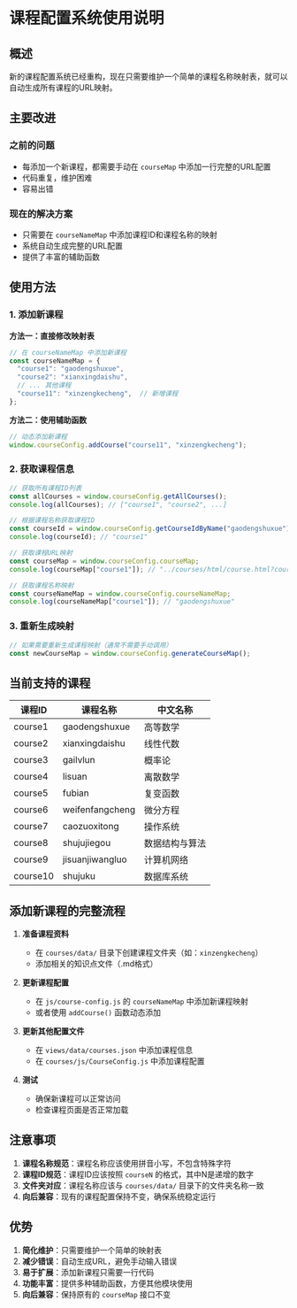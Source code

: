 # 课程配置系统使用说明

## 概述

新的课程配置系统已经重构，现在只需要维护一个简单的课程名称映射表，就可以自动生成所有课程的URL映射。

## 主要改进

### 之前的问题
- 每添加一个新课程，都需要手动在 `courseMap` 中添加一行完整的URL配置
- 代码重复，维护困难
- 容易出错

### 现在的解决方案
- 只需要在 `courseNameMap` 中添加课程ID和课程名称的映射
- 系统自动生成完整的URL配置
- 提供了丰富的辅助函数

## 使用方法

### 1. 添加新课程

**方法一：直接修改映射表**
```javascript
// 在 courseNameMap 中添加新课程
const courseNameMap = {
  "course1": "gaodengshuxue",
  "course2": "xianxingdaishu",
  // ... 其他课程
  "course11": "xinzengkecheng",  // 新增课程
};
```

**方法二：使用辅助函数**
```javascript
// 动态添加新课程
window.courseConfig.addCourse("course11", "xinzengkecheng");
```

### 2. 获取课程信息

```javascript
// 获取所有课程ID列表
const allCourses = window.courseConfig.getAllCourses();
console.log(allCourses); // ["course1", "course2", ...]

// 根据课程名称获取课程ID
const courseId = window.courseConfig.getCourseIdByName("gaodengshuxue");
console.log(courseId); // "course1"

// 获取课程URL映射
const courseMap = window.courseConfig.courseMap;
console.log(courseMap["course1"]); // "../courses/html/course.html?course=gaodengshuxue"

// 获取课程名称映射
const courseNameMap = window.courseConfig.courseNameMap;
console.log(courseNameMap["course1"]); // "gaodengshuxue"
```

### 3. 重新生成映射

```javascript
// 如果需要重新生成课程映射（通常不需要手动调用）
const newCourseMap = window.courseConfig.generateCourseMap();
```

## 当前支持的课程

| 课程ID | 课程名称 | 中文名称 |
|--------|----------|----------|
| course1 | gaodengshuxue | 高等数学 |
| course2 | xianxingdaishu | 线性代数 |
| course3 | gailvlun | 概率论 |
| course4 | lisuan | 离散数学 |
| course5 | fubian | 复变函数 |
| course6 | weifenfangcheng | 微分方程 |
| course7 | caozuoxitong | 操作系统 |
| course8 | shujujiegou | 数据结构与算法 |
| course9 | jisuanjiwangluo | 计算机网络 |
| course10 | shujuku | 数据库系统 |

## 添加新课程的完整流程

1. **准备课程资料**
   - 在 `courses/data/` 目录下创建课程文件夹（如：`xinzengkecheng`）
   - 添加相关的知识点文件（.md格式）

2. **更新课程配置**
   - 在 `js/course-config.js` 的 `courseNameMap` 中添加新课程映射
   - 或者使用 `addCourse()` 函数动态添加

3. **更新其他配置文件**
   - 在 `views/data/courses.json` 中添加课程信息
   - 在 `courses/js/CourseConfig.js` 中添加课程配置

4. **测试**
   - 确保新课程可以正常访问
   - 检查课程页面是否正常加载

## 注意事项

1. **课程名称规范**：课程名称应该使用拼音小写，不包含特殊字符
2. **课程ID规范**：课程ID应该按照 `courseN` 的格式，其中N是递增的数字
3. **文件夹对应**：课程名称应该与 `courses/data/` 目录下的文件夹名称一致
4. **向后兼容**：现有的课程配置保持不变，确保系统稳定运行

## 优势

1. **简化维护**：只需要维护一个简单的映射表
2. **减少错误**：自动生成URL，避免手动输入错误
3. **易于扩展**：添加新课程只需要一行代码
4. **功能丰富**：提供多种辅助函数，方便其他模块使用
5. **向后兼容**：保持原有的 `courseMap` 接口不变